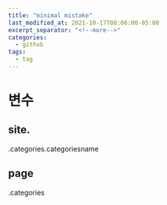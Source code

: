 ```yaml
---
title: "minimal mistake"
last_modified_at: 2021-10-17T08:06:00-05:00
excerpt_separator: "<!--more-->"
categories:
  - github
tags:
  - tag
---
```


# 변수

## site.

.categories.categoriesname


## page

.categories
